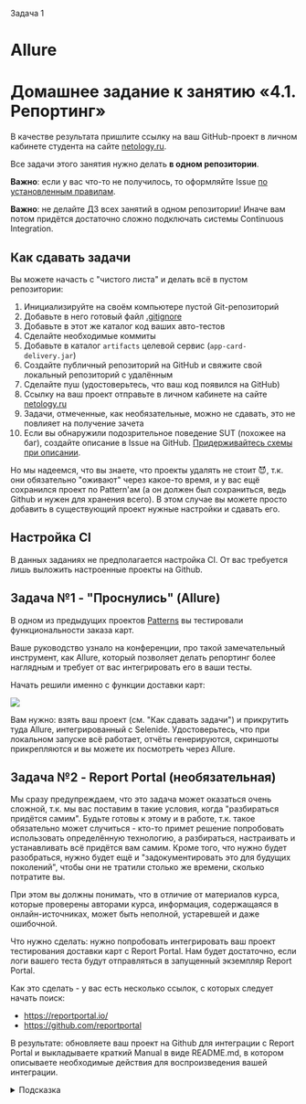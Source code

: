 Задача 1 

# Allure

# Домашнее задание к занятию «4.1. Репортинг»

В качестве результата пришлите ссылку на ваш GitHub-проект в личном кабинете студента на сайте [netology.ru](https://netology.ru).

Все задачи этого занятия нужно делать **в одном репозитории**.

**Важно**: если у вас что-то не получилось, то оформляйте Issue [по установленным правилам](../report-requirements.md).

**Важно**: не делайте ДЗ всех занятий в одном репозитории! Иначе вам потом придётся достаточно сложно подключать системы Continuous Integration.

## Как сдавать задачи

Вы можете начасть с "чистого листа" и делать всё в пустом репозитории:

1. Инициализируйте на своём компьютере пустой Git-репозиторий
1. Добавьте в него готовый файл [.gitignore](../.gitignore)
1. Добавьте в этот же каталог код ваших авто-тестов
1. Сделайте необходимые коммиты
1. Добавьте в каталог `artifacts` целевой сервис (`app-card-delivery.jar`)
1. Создайте публичный репозиторий на GitHub и свяжите свой локальный репозиторий с удалённым
1. Сделайте пуш (удостоверьтесь, что ваш код появился на GitHub)
1. Ссылку на ваш проект отправьте в личном кабинете на сайте [netology.ru](https://netology.ru)
1. Задачи, отмеченные, как необязательные, можно не сдавать, это не повлияет на получение зачета
1. Если вы обнаружили подозрительное поведение SUT (похожее на баг), создайте описание в Issue на GitHub. [Придерживайтесь схемы при описании](../report-requirements.md).

Но мы надеемся, что вы знаете, что проекты удалять не стоит 😈, т.к. они обязательно "оживают" через какое-то время, и у вас ещё сохранился проект по Pattern'ам (а он должен был сохраниться, ведь Github и нужен для хранения всего). В этом случае вы можете просто добавить в существующий проект нужные настройки и сдавать его.

## Настройка CI
    
В данных заданиях не предполагается настройка CI. От вас требуется лишь выложить настроенные проекты на Github.

## Задача №1 - "Проснулись" (Allure)

В одном из предыдущих проектов [Patterns](https://github.com/netology-code/aqa-homeworks/tree/master/patterns) вы тестировали функциональности заказа карт.

Ваше руководство узнало на конференции, про такой замечательный инструмент, как Allure, который позволяет делать репортинг более наглядным и требует от вас интегрировать его в ваши тесты.

Начать решили именно с функции доставки карт:

![](pic/order.png)

Вам нужно: взять ваш проект (см. "Как сдавать задачи") и прикрутить туда Allure, интегрированный с Selenide. Удостоверьтесь, что при локальном запуске всё работает, отчёты генерируются, скриншоты прикрепляются и вы можете их посмотреть через Allure.

## Задача №2 - Report Portal (необязательная)

Мы сразу предупреждаем, что это задача может оказаться очень сложной, т.к. мы вас поставим в такие условия, когда "разбираться придётся самим". Будьте готовы к этому и в работе, т.к. такое обязательно может случиться - кто-то примет решение попробовать использовать определённую технологию, а разбираться, настраивать и устанавливать всё придётся вам самим. Кроме того, что нужно будет разобраться, нужно будет ещё и "задокументировать это для будущих поколений", чтобы они не тратили столько же времени, сколько потратите вы.

При этом вы должны понимать, что в отличие от материалов курса, которые проверены авторами курса, информация, содержащаяся в онлайн-источниках, может быть неполной, устаревшей и даже ошибочной.

Что нужно сделать: нужно попробовать интегрировать ваш проект тестирования доставки карт с Report Portal. Нам будет достаточно, если логи вашего теста будут отправляться в запущенный экземпляр Report Portal.

Как это сделать - у вас есть несколько ссылок, с которых следует начать поиск:
* https://reportportal.io/
* https://github.com/reportportal

В результате: обновляете ваш проект на Github для интеграции с Report Portal и выкладываете краткий Manual в виде README.md, в котором описываете необходимые действия для воспроизведения вашей интеграции.

<details>
   <summary>Подсказка</summary>

   1. Достаточно часто разработчики решений предоставляют готовые Docker-файлы и даже docker-compose.yml, для того, чтобы вы могли "быстро развернуть" сервис и попробовать его в действии. 
   1. Часто такое бывает, что в официальном репо на Github выкладываются примеры интеграции. Возможно, стоит посмотреть там (по стеку используемых вами технологий: как минимум, JUnit5).
</details>
